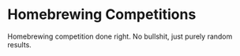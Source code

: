 Homebrewing Competitions
========================

Homebrewing competition done right. No bullshit, just purely random results.
